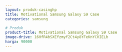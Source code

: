 ```yaml
---
layout: produk-casinghp
title: Motivational Samsung Galaxy S9 Case
categories: samsung

# Produk
product-title: Motivational Samsung Galaxy S9 Case
image-drive: 16HfR4bSXEfzmyf2Ct4y8YFeKnYCHIELb
harga: 90000
---
```

